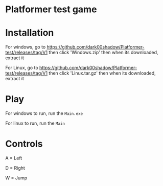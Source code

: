 # Platformer test game

# Installation

For windows, go to https://github.com/dark00shadow/Platformer-test/releases/tag/V1 then click 'Windows.zip' then when its downloaded, extract it 

For Linux, go to https://github.com/dark00shadow/Platformer-test/releases/tag/V1 then click 'Linux.tar.gz' then when its downloaded, extract it 
# Play

For windows to run, run the `Main.exe`

For linux to run, run the `Main`

# Controls

 A = Left

 D = Right

 W = Jump

